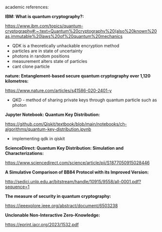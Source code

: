 academic references:

**IBM: What is quantum cryptography?:**

https://www.ibm.com/topics/quantum-cryptography#:~:text=Quantum%20cryptography%20(also%20known%20as,immutable%20laws%20of%20quantum%20mechanics
* QDK is a theoretically unhackable encryption method
* particles are in state of uncertainty
* photons in random positions
* measurement alters state of particles
* cant clone particle

**nature: Entanglement-based secure quantum cryptography over 1,120 kilometres:**

https://www.nature.com/articles/s41586-020-2401-y
* QKD - method of sharing private keys through quantum particle such as photon

**Jupyter Notebook: Quantum Key Distribution:**

https://github.com/Qiskit/textbook/blob/main/notebooks/ch-algorithms/quantum-key-distribution.ipynb
* implementing qdk in qiskit
  
**ScienceDirect: Quantum Key Distribution: Simulation and Characterizations:**
  
https://www.sciencedirect.com/science/article/pii/S1877050915028446

**A Simulative Comparison of BB84 Protocol with its Improved Version:**

http://sedici.unlp.edu.ar/bitstream/handle/10915/9558/all-0001.pdf?sequence=1

**The measure of security in quantum cryptography:**

https://ieeexplore.ieee.org/abstract/document/6503238

**Unclonable Non-Interactive Zero-Knowledge:** 

https://eprint.iacr.org/2023/1532.pdf
